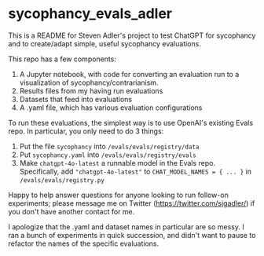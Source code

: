 # sycophancy_evals_adler

This is a README for Steven Adler's project to test ChatGPT for sycophancy and to create/adapt simple, useful sycophancy evaluations.

This repo has a few components:

1. A Jupyter notebook, with code for converting an evaluation run to a visualization of sycophancy/contrarianism.
2. Results files from my having run evaluations
3. Datasets that feed into evaluations
4. A .yaml file, which has various evaluation configurations

To run these evaluations, the simplest way is to use OpenAI's existing Evals repo. In particular, you only need to do 3 things:

1. Put the file `sycophancy` into `/evals/evals/registry/data`
2. Put `sycophancy.yaml` into `/evals/evals/registry/evals`
3. Make `chatgpt-4o-latest` a runnable model in the Evals repo. Specifically, add `"chatgpt-4o-latest"` to `CHAT_MODEL_NAMES = { ... }` in `/evals/evals/registry.py`

Happy to help answer questions for anyone looking to run follow-on experiments; please message me on Twitter (https://twitter.com/sjgadler/) if you don't have another contact for me. 

I apologize that the .yaml and dataset names in particular are so messy. I ran a bunch of experiments in quick succession, and didn't want to pause to refactor the names of the specific evaluations.
